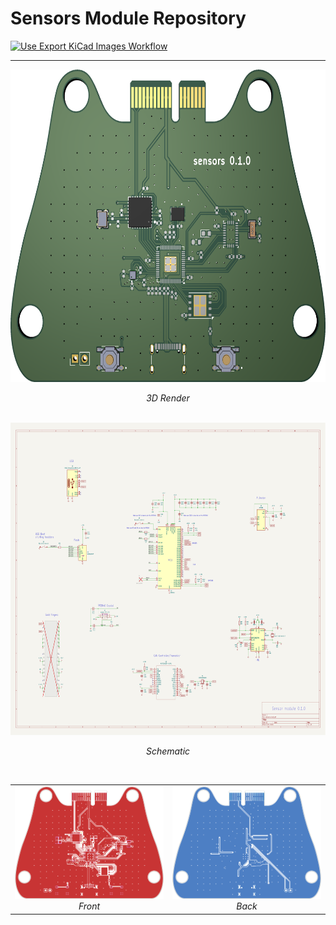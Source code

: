 # Sensors Module Repository

[![Use Export KiCad Images Workflow](../../actions/workflows/use-export-kicad.yml/badge.svg)](../../actions/workflows/use-export-kicad.yml)

---


<div align="center">

  <div>
    <img src="images/board.png" alt="3D Render" height="500"><br>
    <p><em>3D Render</em></p>
  </div>
  <br>

  <div>
    <img src="images/sch.svg" alt="Schematic" height="500"><br>
    <p><em>Schematic</em></p>
  </div>
  <br>

<table>
  <tr>
    <td align="center">
      <img src="images/pcbf.png" alt="Front" width="300"><br>
      <em>Front</em>
    </td>
    <td align="center">
      <img src="images/pcbb.png" alt="Back" width="300"><br>
      <em>Back</em>
    </td>
  </tr>
</table>

</div>
